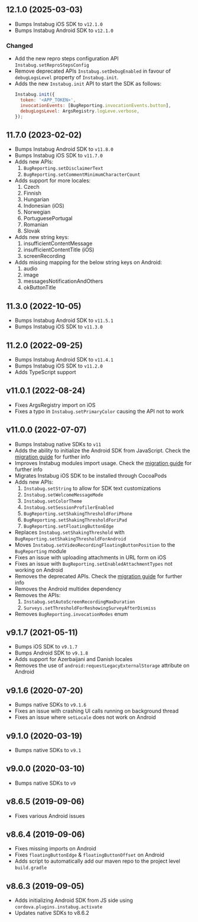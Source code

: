 
## 12.1.0 (2025-03-03)
* Bumps Instabug iOS SDK to `v12.1.0`
* Bumps Instabug Android SDK to `v12.1.0`

### Changed

- Add the new repro steps configuration API `Instabug.setReproStepsConfig`
- Remove deprecated APIs `Instabug.setDebugEnabled` in favour of `debugLogsLevel` property of `Instabug.init`.
- Adds the new `Instabug.init` API to start the SDK as follows:
  ```js
  Instabug.init({
    token: '<APP_TOKEN>',
    invocationEvents: [BugReporting.invocationEvents.button],
    debugLogsLevel: ArgsRegistry.logLeve.verbose,
  });
  ```
## 11.7.0 (2023-02-02)

* Bumps Instabug Android SDK to `v11.8.0`
* Bumps Instabug iOS SDK to `v11.7.0`
* Adds new APIs:
  1. `BugReporting.setDisclaimerText`
  2. `BugReporting.setCommentMinimumCharacterCount`
* Adds support for more locales:
  1. Czech
  2. Finnish
  3. Hungarian
  4. Indonesian (iOS)
  5. Norwegian
  6. PortuguesePortugal
  7. Romanian
  8. Slovak
* Adds new string keys:
  1. insufficientContentMessage
  2. insufficientContentTitle (iOS)
  3. screenRecording
* Adds missing mapping for the below string keys on Android:
  1. audio
  2. image
  3. messagesNotificationAndOthers
  4. okButtonTitle

## 11.3.0 (2022-10-05)

* Bumps Instabug Android SDK to `v11.5.1`
* Bumps Instabug iOS SDK to `v11.3.0`

## 11.2.0 (2022-09-25)

* Bumps Instabug Android SDK to `v11.4.1`
* Bumps Instabug iOS SDK to `v11.2.0`
* Adds TypeScript support

## v11.0.1 (2022-08-24)

* Fixes ArgsRegistry import on iOS
* Fixes a typo in `Instabug.setPrimaryColor` causing the API not to work

## v11.0.0 (2022-07-07)

* Bumps Instabug native SDKs to `v11`
* Adds the ability to initialize the Android SDK from JavaScript. Check the [migration guide][migration-guide-v11] for further info
* Improves Instabug modules import usage. Check the [migration guide][migration-guide-v11] for further info
* Migrates Instabug iOS SDK to be installed through CocoaPods
* Adds new APIs:
  1. `Instabug.setString` to allow for SDK text customizations
  2. `Instabug.setWelcomeMessageMode`
  3. `Instabug.setColorTheme`
  4. `Instabug.setSessionProfilerEnabled`
  5. `BugReporting.setShakingThresholdForiPhone`
  6. `BugReporting.setShakingThresholdForiPad`
  7. `BugReporting.setFloatingButtonEdge`
* Replaces `Instabug.setShakingThreshold` with `BugReporting.setShakingThresholdForAndroid`
* Moves `Instabug.setVideoRecordingFloatingButtonPosition` to the `BugReporting` module
* Fixes an issue with uploading attachments in URL form on iOS
* Fixes an issue with `BugReporting.setEnabledAttachmentTypes` not working on Android
* Removes the deprecated APIs. Check the [migration guide][migration-guide-v11] for further info
* Removes the Android multidex dependency
* Removes the APIs:
  1. `Instabug.setAutoScreenRecordingMaxDuration`
  2. `Surveys.setThresholdForReshowingSurveyAfterDismiss`
* Removes `BugReporting.invocationModes` enum

[migration-guide-v11]: https://docs.instabug.com/docs/cordova-migration-guide

## v9.1.7 (2021-05-11)

* Bumps iOS SDK to `v9.1.7`
* Bumps Android SDK to `v9.1.8`
* Adds support for Azerbaijani and Danish locales
* Removes the use of `android:requestLegacyExternalStorage` attribute on Android

## v9.1.6 (2020-07-20)

* Bumps native SDKs to `v9.1.6`
* Fixes an issue with crashing UI calls running on background thread
* Fixes an issue where `setLocale` does not work on Android

## v9.1.0 (2020-03-19)

* Bumps native SDKs to `v9.1`

## v9.0.0 (2020-03-10)

* Bumps native SDKs to `v9`

## v8.6.5 (2019-09-06)

* Fixes various Android issues

## v8.6.4 (2019-09-06)

* Fixes missing imports on Android
* Fixes `floatingButtonEdge` & `floatingButtonOffset` on Android
* Adds script to automatically add our maven repo to the project level `build.gradle`

## v8.6.3 (2019-09-05)

* Adds initializing Android SDK from JS side using `cordova.plugins.instabug.activate`
* Updates native SDKs to v8.6.2
